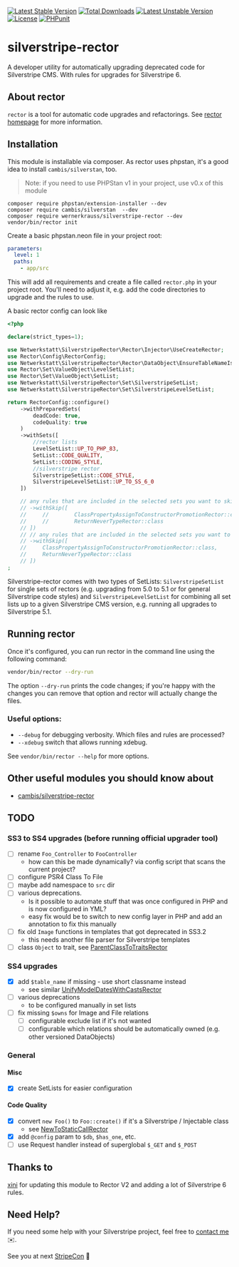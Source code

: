 [![Latest Stable Version](http://poser.pugx.org/wernerkrauss/silverstripe-rector/v)](https://packagist.org/packages/wernerkrauss/silverstripe-rector) 
[![Total Downloads](http://poser.pugx.org/wernerkrauss/silverstripe-rector/downloads)](https://packagist.org/packages/wernerkrauss/silverstripe-rector) 
[![Latest Unstable Version](http://poser.pugx.org/wernerkrauss/silverstripe-rector/v/unstable)](https://packagist.org/packages/wernerkrauss/silverstripe-rector) 
[![License](http://poser.pugx.org/wernerkrauss/silverstripe-rector/license)](https://packagist.org/packages/wernerkrauss/silverstripe-rector) 
[![PHPunit](https://github.com/wernerkrauss/silverstripe-rector/actions/workflows/phpunit.yml/badge.svg)](https://github.com/wernerkrauss/silverstripe-rector/actions/workflows/phpunit.yml)

# silverstripe-rector
A developer utility for automatically upgrading deprecated code for Silverstripe CMS. With rules for upgrades for Silverstripe 6.

## About rector

`rector` is a tool for automatic code upgrades and refactorings. See [rector homepage](https://getrector.org/) for more information.

## Installation

This module is installable via composer. As rector uses phpstan, it's a good idea to install `cambis/silverstan`, too.

> Note: if you need to use PHPStan v1 in your project, use v0.x of this module

```
composer require phpstan/extension-installer --dev
composer require cambis/silverstan  --dev
composer require wernerkrauss/silverstripe-rector --dev
vendor/bin/rector init
```

Create a basic phpstan.neon file in your project root:

```yaml
parameters:
  level: 1
  paths:
    - app/src
```

This will add all requirements and create a file called `rector.php` in your project root. You'll need to adjust it, e.g. add the code directories to upgrade and the rules to use.

A basic rector config can look like

```php
<?php

declare(strict_types=1);

use Netwerkstatt\SilverstripeRector\Rector\Injector\UseCreateRector;
use Rector\Config\RectorConfig;
use Netwerkstatt\SilverstripeRector\Rector\DataObject\EnsureTableNameIsSetRector;
use Rector\Set\ValueObject\LevelSetList;
use Rector\Set\ValueObject\SetList;
use Netwerkstatt\SilverstripeRector\Set\SilverstripeSetList;
use Netwerkstatt\SilverstripeRector\Set\SilverstripeLevelSetList;

return RectorConfig::configure()
    ->withPreparedSets(
        deadCode: true,
        codeQuality: true
    )
    ->withSets([
        //rector lists
        LevelSetList::UP_TO_PHP_83,
        SetList::CODE_QUALITY,
        SetList::CODING_STYLE,
        //silverstripe rector
        SilverstripeSetList::CODE_STYLE,
        SilverstripeLevelSetList::UP_TO_SS_6_0
    ])

    // any rules that are included in the selected sets you want to skip
    // ->withSkip([
    //     //        ClassPropertyAssignToConstructorPromotionRector::class,
    //     //        ReturnNeverTypeRector::class
    // ])
    // // any rules that are included in the selected sets you want to skip
    // ->withSkip([
    //     ClassPropertyAssignToConstructorPromotionRector::class,
    //     ReturnNeverTypeRector::class
    // ])
;


```

Silverstripe-rector comes with two types of SetLists: `SilverstripeSetList` for single sets of rectors (e.g. upgrading from 5.0 to 5.1 or for general Silverstripe code styles) and `SilverstripeLevelSetList` for combining all set lists up to a given Silverstripe CMS version, e.g. running all upgrades to Silverstripe 5.1.

## Running rector

Once it's configured, you can run rector in the command line using the following command:

```bash
vendor/bin/rector --dry-run 
```

The option `--dry-run` prints the code changes; if you're happy with the changes you can remove that option and rector will actually change the files.

### Useful options:

  - `--debug` for debugging verbosity. Which files and rules are processed?
  - `--xdebug` switch that allows running xdebug.

See `vendor/bin/rector --help` for more options.

## Other useful modules you should know about
* [cambis/silverstripe-rector](https://packagist.org/packages/cambis/silverstripe-rector)


## TODO

### SS3 to SS4 upgrades (before running official upgrader tool)
- [ ] rename `Foo_Controller` to `FooController`
  - how can this be made dynamically? via config script that scans the current project?
- [ ] configure PSR4 Class To File
- [ ] maybe add namespace to `src` dir
- [ ] various deprecations.
  -  Is it possible to automate stuff that was once configured in PHP and is now configured in YML?
  -  easy fix would be to switch to new config layer in PHP and add an annotation to fix this manually
- [ ] fix old `Image` functions in templates that got deprecated in SS3.2
  - this needs another file parser for Silverstripe templates
- [ ] class `Object` to trait, see [ParentClassToTraitsRector](https://github.com/rectorphp/rector/blob/main/docs/rector_rules_overview.md#parentclasstotraitsrector)

### SS4 upgrades
- [X] add `$table_name` if missing - use short classname instead
  - see similar [UnifyModelDatesWithCastsRector](https://github.com/rectorphp/rector-laravel/blob/main/src/Rector/Class_/UnifyModelDatesWithCastsRector.php)
- [ ] various deprecations
  - to be configured manually in set lists
- [ ] fix missing `$owns` for Image and File relations
  - [ ] configurable exclude list if it's not wanted
  - [ ] configurable which relations should be automatically owned (e.g. other versioned DataObjects)

### General
#### Misc
- [X] create SetLists for easier configuration

#### Code Quality
- [X] convert `new Foo()` to `Foo::create()` if it's a Silverstripe / Injectable class
  - see [NewToStaticCallRector](https://github.com/rectorphp/rector/blob/main/docs/rector_rules_overview.md#newtomethodcallrector)
- [X] add `@config` param to `$db`, `$has_one`, etc.
- [ ] use Request handler instead of superglobal `$_GET` and `$_POST`

## Thanks to
[xini](https://github.com/xini) for updating this module to Rector V2 and adding a lot of Silverstripe 6 rules.

## Need Help?

If you need some help with your Silverstripe project, feel free to [contact me](mailto:werner.krauss@netwerkstatt.at) ✉️.

See you at next [StripeCon](https://stripecon.eu) 👋
